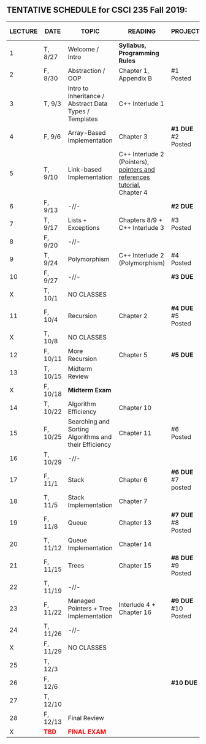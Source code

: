 

## TENTATIVE SCHEDULE for CSCI 235 Fall 2019:

LECTURE | DATE | TOPIC | READING | PROJECT | SLIDES | STUDY QUESTIONS |
------- | ---- | ----- | -------- | --------- | ------- | ------- |
1 | T, 8/27 | Welcome / Intro | **Syllabus, Programming Rules** |  | 
2 | F,  8/30 | Abstraction / OOP | Chapter 1, Appendix B   |   #1 Posted  |
3 | T, 9/3 | Intro to Inheritance / Abstract Data Types / Templates  | C++ Interlude 1 | |  |  [ADT_IN_SQ](documents/ADT_InheritanceQ.pdf)
4 | F, 9/6 | Array-Based Implementation | Chapter 3  |**#1 DUE** #2 Posted  |  | [ArrayBag_SQ](documents/ArrayBag_studyQ.pdf)
5 | T, 9/10| Link-based Implementation  | C++ Interlude 2 (Pointers), [pointers and references tutorial](http://www.ntu.edu.sg/home/ehchua/programming/cpp/cp4_pointerreference.html),  Chapter 4| |  | [LinkedChain_SQ](documents/LinkedChain_studyQ.pdf)
6 | F, 9/13 | -//- | | **#2 DUE**   | |
7 | T, 9/17 | Lists + Exceptions | Chapters 8/9 + C++ Interlude 3 |  #3 Posted |   | [List_SQ](documents/List_studyQ.pdf)
8 | F, 9/20 | -//-|  |  | |   | 
9 | T, 9/24 | Polymorphism  | C++ Interlude 2 (Polymorphism) | #4 Posted  |  | [Polymorphism_SQ](documents/Polymorphism_studyQ.pdf)
10 | F, 9/27 | -//-  |  |  **#3 DUE**   | |
X | T, 10/1 | NO CLASSES
11 | F, 10/4 | Recursion | Chapter 2 |**#4 DUE** #5 Posted | |  [Recursion_SQ](documents/Recursion_studyQ.pdf)
X | T, 10/8 | NO CLASSES
12 | F, 10/11 | More Recursion | Chapter 5 | **#5 DUE**  |  
13 | T, 10/15| Midterm Review| |  | 
X | F, 10/18 | **Midterm Exam**  |  | |  |  | 
14 | T, 10/22 | Algorithm Efficiency | Chapter 10 | | |[AlgoEfficiency_SQ](documents/AlgoEff_studyQ.pdf)
15 | F, 10/25 | Searching and Sorting Algorithms and their Efficiency  | Chapter 11 |#6 Posted  | |[Sorting_SQ](documents/Sorting_studyQ.pdf)
16 | T, 10/29| -//- | | 
17 | F, 11/1 |  Stack | Chapter 6 | **#6 DUE** #7 posted |  | [Stack_SQ](documents/Stack_studyQ.pdf)
18 | T, 11/5 | Stack Implementation | Chapter 7 | |  || [Stack_SQ](documents/Stack_studyQ.pdf)
19 | F, 11/8 | Queue| Chapter 13  | **#7 DUE** #8 Posted  |  | [Queue_SQ](documents/Queue_studyQ.pdf)
20 | T, 11/12 | Queue Implementation | Chapter 14  |  | 
21 | F, 11/15 | Trees | Chapter 15 |**#8 DUE** #9 Posted  | 
22 | T, 11/19 | -//- 
23 | F, 11/22 |  Managed Pointers +  Tree Implementation | Interlude 4  + Chapter 16 | **#9 DUE** #10 Posted | | [Tree_SQ](documents/Tree_studyQ.pdf)
24 | T, 11/26 | -//- 
X | F, 11/29 | NO CLASSES
25 | T, 12/3 | |
26 | F, 12/6 | |  | **#10 DUE** 
27 | T, 12/10 |
28 | F, 12/13 | Final Review |
X |<b><span style="color:red">  TBD </span></b> |  <b><span style="color:red"> FINAL EXAM </span></b> | |



